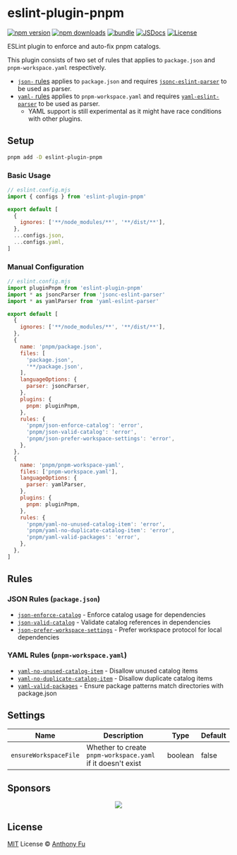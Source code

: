 # eslint-plugin-pnpm

[![npm version][npm-version-src]][npm-version-href]
[![npm downloads][npm-downloads-src]][npm-downloads-href]
[![bundle][bundle-src]][bundle-href]
[![JSDocs][jsdocs-src]][jsdocs-href]
[![License][license-src]][license-href]

ESLint plugin to enforce and auto-fix pnpm catalogs.

This plugin consists of two set of rules that applies to `package.json` and `pnpm-workspace.yaml` respectively.

- [`json-` rules](./src/rules/json) applies to `package.json` and requires [`jsonc-eslint-parser`](https://github.com/ota-meshi/jsonc-eslint-parser) to be used as parser.
- [`yaml-` rules](./src/rules/yaml) applies to `pnpm-workspace.yaml` and requires [`yaml-eslint-parser`](https://github.com/ota-meshi/yaml-eslint-parser) to be used as parser.
  - YAML support is still experimental as it might have race conditions with other plugins.

## Setup

```bash
pnpm add -D eslint-plugin-pnpm
```

### Basic Usage

```js
// eslint.config.mjs
import { configs } from 'eslint-plugin-pnpm'

export default [
  {
    ignores: ['**/node_modules/**', '**/dist/**'],
  },
  ...configs.json,
  ...configs.yaml,
]
```

### Manual Configuration

```js
// eslint.config.mjs
import pluginPnpm from 'eslint-plugin-pnpm'
import * as jsoncParser from 'jsonc-eslint-parser'
import * as yamlParser from 'yaml-eslint-parser'

export default [
  {
    ignores: ['**/node_modules/**', '**/dist/**'],
  },
  {
    name: 'pnpm/package.json',
    files: [
      'package.json',
      '**/package.json',
    ],
    languageOptions: {
      parser: jsoncParser,
    },
    plugins: {
      pnpm: pluginPnpm,
    },
    rules: {
      'pnpm/json-enforce-catalog': 'error',
      'pnpm/json-valid-catalog': 'error',
      'pnpm/json-prefer-workspace-settings': 'error',
    },
  },
  {
    name: 'pnpm/pnpm-workspace-yaml',
    files: ['pnpm-workspace.yaml'],
    languageOptions: {
      parser: yamlParser,
    },
    plugins: {
      pnpm: pluginPnpm,
    },
    rules: {
      'pnpm/yaml-no-unused-catalog-item': 'error',
      'pnpm/yaml-no-duplicate-catalog-item': 'error',
      'pnpm/yaml-valid-packages': 'error',
    },
  },
]
```

## Rules

### JSON Rules (`package.json`)

- [`json-enforce-catalog`](./src/rules/json/json-enforce-catalog.ts) - Enforce catalog usage for dependencies
- [`json-valid-catalog`](./src/rules/json/json-valid-catalog.ts) - Validate catalog references in dependencies
- [`json-prefer-workspace-settings`](./src/rules/json/json-prefer-workspace-settings.ts) - Prefer workspace protocol for local dependencies

### YAML Rules (`pnpm-workspace.yaml`)

- [`yaml-no-unused-catalog-item`](./src/rules/yaml/yaml-no-unused-catalog-item.ts) - Disallow unused catalog items
- [`yaml-no-duplicate-catalog-item`](./src/rules/yaml/yaml-no-duplicate-catalog-item.ts) - Disallow duplicate catalog items
- [`yaml-valid-packages`](./src/rules/yaml/yaml-valid-packages.ts) - Ensure package patterns match directories with package.json

## Settings

| Name                  | Description                                                 | Type    | Default |
| --------------------- | ----------------------------------------------------------- | ------- | ------- |
| `ensureWorkspaceFile` | Whether to create `pnpm-workspace.yaml` if it doesn't exist | boolean | false   |

## Sponsors

<p align="center">
  <a href="https://cdn.jsdelivr.net/gh/antfu/static/sponsors.svg">
    <img src='https://cdn.jsdelivr.net/gh/antfu/static/sponsors.svg'/>
  </a>
</p>

## License

[MIT](./LICENSE) License © [Anthony Fu](https://github.com/antfu)

<!-- Badges -->

[npm-version-src]: https://img.shields.io/npm/v/eslint-plugin-pnpm?style=flat&colorA=080f12&colorB=1fa669
[npm-version-href]: https://npmjs.com/package/eslint-plugin-pnpm
[npm-downloads-src]: https://img.shields.io/npm/dm/eslint-plugin-pnpm?style=flat&colorA=080f12&colorB=1fa669
[npm-downloads-href]: https://npmjs.com/package/eslint-plugin-pnpm
[bundle-src]: https://img.shields.io/bundlephobia/minzip/eslint-plugin-pnpm?style=flat&colorA=080f12&colorB=1fa669&label=minzip
[bundle-href]: https://bundlephobia.com/result?p=eslint-plugin-pnpm
[license-src]: https://img.shields.io/github/license/antfu/pnpm-workspace-utils.svg?style=flat&colorA=080f12&colorB=1fa669
[license-href]: https://github.com/antfu/pnpm-workspace-utils/blob/main/LICENSE.md
[jsdocs-src]: https://img.shields.io/badge/jsdocs-reference-080f12?style=flat&colorA=080f12&colorB=1fa669
[jsdocs-href]: https://www.jsdocs.io/package/eslint-plugin-pnpm
